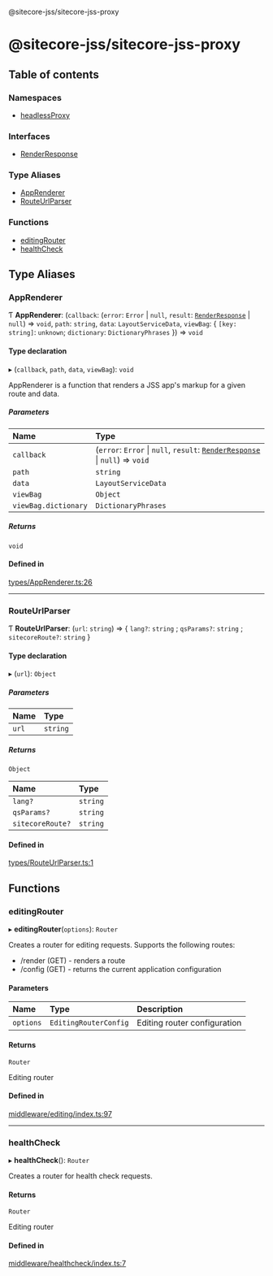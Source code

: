 @sitecore-jss/sitecore-jss-proxy

# @sitecore-jss/sitecore-jss-proxy

## Table of contents

### Namespaces

- [headlessProxy](modules/headlessProxy.md)

### Interfaces

- [RenderResponse](interfaces/RenderResponse.md)

### Type Aliases

- [AppRenderer](README.md#apprenderer)
- [RouteUrlParser](README.md#routeurlparser)

### Functions

- [editingRouter](README.md#editingrouter)
- [healthCheck](README.md#healthcheck)

## Type Aliases

### AppRenderer

Ƭ **AppRenderer**: (`callback`: (`error`: `Error` \| ``null``, `result`: [`RenderResponse`](interfaces/RenderResponse.md) \| ``null``) => `void`, `path`: `string`, `data`: `LayoutServiceData`, `viewBag`: \{ `[key: string]`: `unknown`; `dictionary`: `DictionaryPhrases`  }) => `void`

#### Type declaration

▸ (`callback`, `path`, `data`, `viewBag`): `void`

AppRenderer is a function that renders a JSS app's markup for a given route and data.

##### Parameters

| Name | Type |
| :------ | :------ |
| `callback` | (`error`: `Error` \| ``null``, `result`: [`RenderResponse`](interfaces/RenderResponse.md) \| ``null``) => `void` |
| `path` | `string` |
| `data` | `LayoutServiceData` |
| `viewBag` | `Object` |
| `viewBag.dictionary` | `DictionaryPhrases` |

##### Returns

`void`

#### Defined in

[types/AppRenderer.ts:26](https://github.com/Sitecore/jss/blob/ee8b8f899/packages/sitecore-jss-proxy/src/types/AppRenderer.ts#L26)

___

### RouteUrlParser

Ƭ **RouteUrlParser**: (`url`: `string`) => \{ `lang?`: `string` ; `qsParams?`: `string` ; `sitecoreRoute?`: `string`  }

#### Type declaration

▸ (`url`): `Object`

##### Parameters

| Name | Type |
| :------ | :------ |
| `url` | `string` |

##### Returns

`Object`

| Name | Type |
| :------ | :------ |
| `lang?` | `string` |
| `qsParams?` | `string` |
| `sitecoreRoute?` | `string` |

#### Defined in

[types/RouteUrlParser.ts:1](https://github.com/Sitecore/jss/blob/ee8b8f899/packages/sitecore-jss-proxy/src/types/RouteUrlParser.ts#L1)

## Functions

### editingRouter

▸ **editingRouter**(`options`): `Router`

Creates a router for editing requests.
Supports the following routes:
- <routerPath>/render (GET) - renders a route
- <routerPath>/config (GET) - returns the current application configuration

#### Parameters

| Name | Type | Description |
| :------ | :------ | :------ |
| `options` | `EditingRouterConfig` | Editing router configuration |

#### Returns

`Router`

Editing router

#### Defined in

[middleware/editing/index.ts:97](https://github.com/Sitecore/jss/blob/ee8b8f899/packages/sitecore-jss-proxy/src/middleware/editing/index.ts#L97)

___

### healthCheck

▸ **healthCheck**(): `Router`

Creates a router for health check requests.

#### Returns

`Router`

Editing router

#### Defined in

[middleware/healthcheck/index.ts:7](https://github.com/Sitecore/jss/blob/ee8b8f899/packages/sitecore-jss-proxy/src/middleware/healthcheck/index.ts#L7)
